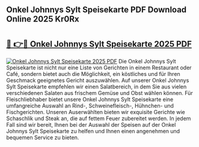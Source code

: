 ## Onkel Johnnys Sylt Speisekarte PDF Download Online 2025 Kr0Rx

# <h2><a href="http://gcbkm1d.nevu.top/?p=Onkel+Johnnys+Sylt+Speisekarte">🔗 👉🔴 Onkel Johnnys Sylt Speisekarte 2025 PDF</a></h2>

[![Onkel Johnnys Sylt Speisekarte 2025 PDF](https://i.imgur.com/dBaPXMq.png)](http://gcbkm1d.nevu.top/?p=Onkel+Johnnys+Sylt+Speisekarte)
Die Onkel Johnnys Sylt Speisekarte ist nicht nur eine Liste von Gerichten in einem Restaurant oder Café, sondern bietet auch die Möglichkeit, ein köstliches und für Ihren Geschmack geeignetes Gericht auszuwählen. Auf unserer Onkel Johnnys Sylt Speisekarte empfehlen wir einen Salatbereich, in dem Sie aus vielen verschiedenen Salaten aus frischem Gemüse und Obst wählen können. Für Fleischliebhaber bietet unsere Onkel Johnnys Sylt Speisekarte eine umfangreiche Auswahl an Rind-, Schweinefleisch-, Hühnchen- und Fischgerichten. Unseren Auserwählten bieten wir exquisite Gerichte wie Schaschlik und Steak an, die auf fettem Feuer zubereitet werden. In jedem Fall sind wir bereit, Ihnen bei der Auswahl der Speisen auf der Onkel Johnnys Sylt Speisekarte zu helfen und Ihnen einen angenehmen und bequemen Service zu bieten.
